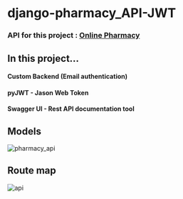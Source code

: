 # django-pharmacy_API-JWT
<h3>API for this project : <a href="https://github.com/sravan-kumar-ta/django-online_pharmacy.git">Online Pharmacy</a></h3>

<h2>In this project...</h2>
<h4>Custom Backend (Email authentication)</h4>
<h4>pyJWT - Jason Web Token</h4>
<h4>Swagger UI - Rest API documentation tool</h4>

## Models
![pharmacy_api](https://user-images.githubusercontent.com/95027726/150691198-25f39b3c-258e-42fe-9645-0877ee5c0425.png)

## Route map
![api](https://user-images.githubusercontent.com/95027726/150691137-2d2434c0-6fb0-4d84-b841-94803b6cf55c.jpg)
